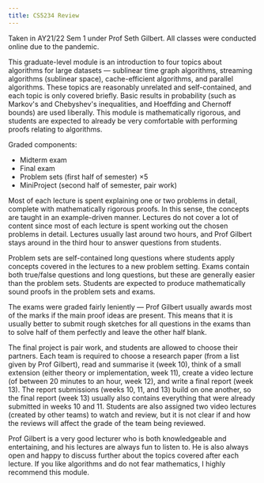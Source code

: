 ```yaml
---
title: CS5234 Review
---
```


Taken in AY21/22 Sem 1 under Prof Seth Gilbert.  All classes were conducted online due to the pandemic.

This graduate-level module is an introduction to four topics about algorithms for large datasets — sublinear time graph algorithms, streaming algorithms (sublinear space), cache-efficient algorithms, and parallel algorithms.  These topics are reasonably unrelated and self-contained, and each topic is only covered briefly.  Basic results in probability (such as Markov's and Chebyshev's inequalities, and Hoeffding and Chernoff bounds) are used liberally.  This module is mathematically rigorous, and students are expected to already be very comfortable with performing proofs relating to algorithms.

Graded components:
- Midterm exam
- Final exam
- Problem sets (first half of semester) ×5
- MiniProject (second half of semester, pair work)

Most of each lecture is spent explaining one or two problems in detail, complete with mathematically rigorous proofs.  In this sense, the concepts are taught in an example-driven manner.  Lectures do not cover a lot of content since most of each lecture is spent working out the chosen problems in detail.  Lectures usually last around two hours, and Prof Gilbert stays around in the third hour to answer questions from students.

Problem sets are self-contained long questions where students apply concepts covered in the lectures to a new problem setting.  Exams contain both true/false questions and long questions, but these are generally easier than the problem sets.  Students are expected to produce mathematically sound proofs in the problem sets and exams.

The exams were graded fairly leniently — Prof Gilbert usually awards most of the marks if the main proof ideas are present.  This means that it is usually better to submit rough sketches for all questions in the exams than to solve half of them perfectly and leave the other half blank.

The final project is pair work, and students are allowed to choose their partners.  Each team is required to choose a research paper (from a list given by Prof Gilbert), read and summarise it (week 10), think of a small extension (either theory or implementation, week 11), create a video lecture (of between 20 minutes to an hour, week 12), and write a final report (week 13).  The report submissions (weeks 10, 11, and 13) build on one another, so the final report (week 13) usually also contains everything that were already submitted in weeks 10 and 11.  Students are also assigned two video lectures (created by other teams) to watch and review, but it is not clear if and how the reviews will affect the grade of the team being reviewed.

Prof Gilbert is a very good lecturer who is both knowledgeable and entertaining, and his lectures are always fun to listen to.  He is also always open and happy to discuss further about the topics covered after each lecture.  If you like algorithms and do not fear mathematics, I highly recommend this module.